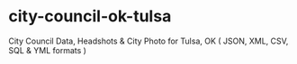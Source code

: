 # city-council-ok-tulsa
City Council Data, Headshots &amp; City Photo for Tulsa, OK ( JSON, XML, CSV, SQL &amp; YML formats )

